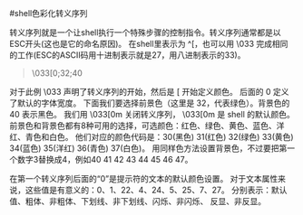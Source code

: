 #shell色彩化转义序列

转义序列就是一个让shell执行一个特殊步骤的控制指令。转义序列通常都是以ESC开头(这也是它的命名原因)。
在shell里表示为 ^[，也可以用 \033 完成相同的工作(ESC的ASCII码用十进制表示就是27，用八进制表示的33)。
>
> \033[0;32;40
>
对于此例 \033 声明了转义序列的开始，然后是 [ 开始定义颜色。 后面的 0 定义了默认的字体宽度。
下面我们要选择前景色（这里是 32，代表绿色）。背景色的 40 表示黑色。
我们用 \033[0m 关闭转义序列， \033[0m 是 shell 的默认颜色。
前景色和背景色都有8种可用的选择，可选颜色：红色、绿色、黄色、蓝色、洋红、青色和白色。
他们对应的颜色代码是：30(黑色) 31(红色) 32(绿色) 33(黄色) 34(蓝色) 35(洋红) 36(青色) 37(白色)。
用同样色方法设置背景色，不过要把第一个数字3替换成4，例如40 41 42 43 44 45 46 47。

在第一个转义序列后面的“0”是提示符的文本的默认颜色设置。
对于文本属性来说，这些值是有意义的：0、1、22、4、24、5、25、7、27。
分别表示：默认值、粗体、非粗体、下划线、非下划线、闪烁、非闪烁、 反显、非反显。
